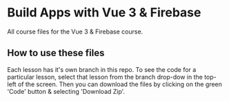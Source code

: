 # Build Apps with Vue 3 & Firebase
All course files for the Vue 3 &amp; Firebase course.

## How to use these files
Each lesson has it's own branch in this repo. To see the code for a particular lesson, select that lesson from the branch drop-dow in the top-left of the screen. Then you can download the files by clicking on the green 'Code' button & selecting 'Download Zip'.
